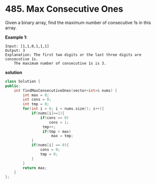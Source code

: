 # 485. Max Consecutive Ones

Given a binary array, find the maximum number of consecutive 1s in this array.

**Example 1:**
```
Input: [1,1,0,1,1,1]
Output: 3
Explanation: The first two digits or the last three digits are consecutive 1s.
    The maximum number of consecutive 1s is 3.
```

**solution**
``` cpp
class Solution {
public:
    int findMaxConsecutiveOnes(vector<int>& nums) {
        int max = 0;
        int cons = 0;
        int tmp = 0;
        for(int i = 0; i < nums.size(); i++){
            if(nums[i]==1){
                if(cons == 0)
                    cons = 1;
                 tmp++;
                 if(tmp > max)
                     max = tmp;
            }
            if(nums[i] == 0){
                cons = 0;
                tmp = 0;
            }
        }
        return max;
    }
};
```